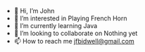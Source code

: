 - 👋 Hi, I’m John
- 👀 I’m interested in Playing French Horn
- 🌱 I’m currently learning Java
- 💞️ I’m looking to collaborate on Nothing yet
- 📫 How to reach me jfbidwell@gmail.com

<!---
jfb689/jfb689 is a ✨ special ✨ repository because its `README.md` (this file) appears on your GitHub profile.
You can click the Preview link to take a look at your changes.
--->
